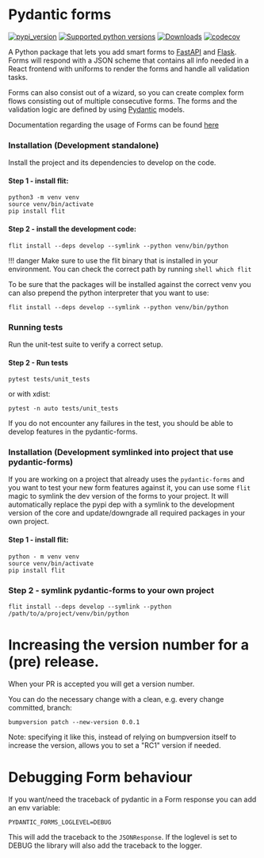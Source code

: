 # Pydantic forms

[![pypi_version](https://img.shields.io/pypi/v/pydantic-forms?color=%2334D058&label=pypi%20package)](https://pypi.org/project/pydantic-forms)
[![Supported python versions](https://img.shields.io/pypi/pyversions/pydantic-forms.svg?color=%2334D058)](https://pypi.org/project/pydantic-forms)
[![Downloads](https://static.pepy.tech/badge/pydantic-forms/month)](https://pepy.tech/project/pydantic-forms)
[![codecov](https://codecov.io/gh/workfloworchestrator/pydantic-forms/branch/main/graph/badge.svg?token=AJMOSWPHQX)](https://codecov.io/gh/workfloworchestrator/pydantic-forms)

A Python package that lets you add smart forms to [FastAPI](https://fastapi.tiangolo.com/)
and [Flask](https://palletsprojects.com/p/flask/). Forms will respond with a JSON scheme that
contains all info needed in a React frontend with uniforms to render the forms and handle all validation tasks.

Forms can also consist out of a wizard, so you can create complex form flows consisting out of multiple
consecutive forms. The forms and the validation logic are defined by
using [Pydantic](https://pydantic-docs.helpmanual.io/) models.

Documentation regarding the usage of Forms can be found
[here](https://github.com/workfloworchestrator/orchestrator-core/blob/main/docs/architecture/application/forms-frontend.md)

### Installation (Development standalone)
Install the project and its dependencies to develop on the code.

#### Step 1 - install flit:

```shell
python3 -m venv venv
source venv/bin/activate
pip install flit
```

#### Step 2 - install the development code:
```shell
flit install --deps develop --symlink --python venv/bin/python
```

!!! danger
    Make sure to use the flit binary that is installed in your environment. You can check the correct
    path by running
    ```shell
    which flit
    ```

To be sure that the packages will be installed against the correct venv you can also prepend the python interpreter
that you want to use:

```shell
flit install --deps develop --symlink --python venv/bin/python
```


### Running tests
Run the unit-test suite to verify a correct setup.

#### Step 2 - Run tests
```shell
pytest tests/unit_tests
```

or with xdist:

```shell
pytest -n auto tests/unit_tests
```

If you do not encounter any failures in the test, you should be able to develop features in the pydantic-forms.

### Installation (Development symlinked into project that use pydantic-forms)

If you are working on a project that already uses the `pydantic-forms` and you want to test your new form features
against it, you can use some `flit` magic to symlink the dev version of the forms to your project. It will
automatically replace the pypi dep with a symlink to the development version
of the core and update/downgrade all required packages in your own project.

#### Step 1 - install flit:

```shell
python - m venv venv
source venv/bin/activate
pip install flit
```

### Step 2 - symlink pydantic-forms to your own project

```shell
flit install --deps develop --symlink --python /path/to/a/project/venv/bin/python
```

# Increasing the version number for a (pre) release.

When your PR is accepted you will get a version number.

You can do the necessary change with a clean, e.g. every change committed, branch:

```shell
bumpversion patch --new-version 0.0.1
```

Note: specifying it like this, instead of relying on bumpversion itself to increase the version, allows you to
set a "RC1" version if needed.

# Debugging Form behaviour

If you want/need the traceback of pydantic in a Form response you can add an env variable:

`
PYDANTIC_FORMS_LOGLEVEL=DEBUG
`

This will add the traceback to the `JSONResponse`. If the loglevel is set to DEBUG the library will also add the
traceback to the logger.
